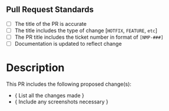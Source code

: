 ## Pull Request Standards

- [ ] The title of the PR is accurate
- [ ] The title includes the type of change [`HOTFIX`, `FEATURE`, `etc`]  
- [ ] The PR title includes the ticket number in format of `[NMP-###]`
- [ ] Documentation is updated to reflect change

# Description

This PR includes the following proposed change(s):

- { List all the changes made }
- { Include any screenshots necessary }